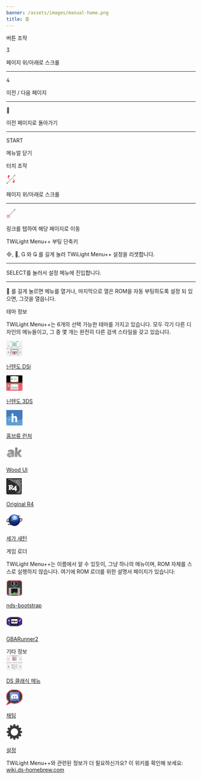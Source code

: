 ```yaml
---
banner: /assets/images/manual-home.png
title: 홈
---
```


<div id="button-controls" class="section-title">버튼 조작</div>
<div class="section-body">
    <div class="button-action-group">
        <p class="button-action button">&#xE07D;</p>
        <p class="button-action-text">페이지 위/아래로 스크롤</p>
    </div>
    <hr>
    <div class="button-action-group">
        <p class="button-action button">&#xE07E;</p>
        <p class="button-action-text">이전 / 다음 페이지</p>
    </div>
    <hr>
    <div class="button-action-group">
        <p class="button-action button">&#xE001;</p>
        <p class="button-action-text">이전 페이지로 돌아가기</p>
    </div>
    <hr>
    <div class="button-action-group">
        <p class="button-action">START</p>
        <p class="button-action-text">메뉴얼 닫기</p>
    </div>
</div>

<div id="touch-controls" class="section-title">터치 조작</div>
<div class="section-body">
    <div class="button-action-group">
        <p class="button-action"><img src="/assets/images/up-down.png" alt="터치스크린 위/아래로 스크롤"></p>
        <p class="button-action-text">페이지 위/아래로 스크롤</p>
    </div>
    <hr>
    <div class="button-action-group">
        <p class="button-action"><img src="/assets/images/tap.png" alt="터치 스크린을 누르세요"></p>
        <p class="button-action-text">링크를 텝하여 해당 페이지로 이동</p>
    </div>
</div>

<div id="twilight-menu-boot-shortcuts" class="section-title">TWiLight Menu++ 부팅 단축키</div>
<div class="section-body">
    <p>
        &#xE000;, &#xE001;, &#xE002; 와 &#xE003; 를 길게 눌러 TWiLight Menu++ 설정을 리셋합니다.
    </p>
    <hr>
    <p>
        SELECT를 눌러서 설정 메뉴에 진입합니다.
    </p>
    <hr>
    <p>
        &#xE001; 를 길게 눌르면 메뉴를 열거나, 마지막으로 열은 ROM을 자동 부팅하도록 설정 되 있으면, 그것을 열읍니다.
    </p>
</div>

<div id="theme-information" class="section-title">테마 정보</div>
<div class="section-body">
    <p class="mb-2">TWiLight Menu++는 6개의 선택 가능한 테마를 가지고 있습니다. 모두 각기 다른 디자인의 메뉴들이고, 그 중 몇 개는 완전히 다른 검색 스타일을 갖고 있습니다.</p>
    <div class="grid-container-3">
        <div class="grid-item">
            <img src="/assets/images/dsi-icon.png">
            <p>
                <a href="theme1-dsi">닌텐도 DSi</a>
            </p>
        </div>
        <div class="grid-item">
            <img src="/assets/images/3ds-icon.png">
            <p>
                <a href="theme2-3ds">닌텐도 3DS</a>
            </p>
        </div>
        <div class="grid-item">
            <img src="/assets/images/hbl-icon.png">
            <p>
                <a href="theme6-hbl">홈브류 런처</a>
            </p>
        </div>
        <div class="grid-item">
            <img src="/assets/images/ak-icon.png">
            <p>
                <a href="theme4-acekard">Wood UI</a>
            </p>
        </div>
        <div class="grid-item">
            <img src="/assets/images/r4-icon.png">
            <p>
                <a href="theme3-r4">Original R4</a>
            </p>
        </div>
        <div class="grid-item">
            <img src="/assets/images/saturn-logo.png">
            <p>
                <a href="theme5-saturn">세가 새턴</a>
            </p>
        </div>
    </div>
</div>

<div id="game-loaders" class="section-title">게임 로더</div>
<div class="section-body">
    <p class="mb-2">TWiLight Menu++는 이름에서 알 수 있듯이, 그냥 하나의 메뉴이며, ROM 자체를 스스로 실행하지 않습니다. 여기에 ROM 로더를 위한 설명서 페이지가 있습니다:</p>
    <div class="grid-container-2">
        <div class="grid-item">
            <img src="/assets/images/ndsb-icon.png">
            <p>
                <a href="nds-bootstrap">nds-bootstrap</a>
            </p>
        </div>
        <div class="grid-item">
            <img src="/assets/images/gba-icon.png">
            <p>
                <a href="gbarunner2">GBARunner2</a>
            </p>
        </div>
    </div>
</div>

<div id="other-information" class="section-title">기타 정보</div>
<div class="section-body">
    <div class="grid-container-3 mb-2">
        <div class="grid-item">
            <img src="/assets/images/ds-icon.png">
            <p>
                <a href="ds-classic-menu">DS 클래식 메뉴</a>
            </p>
        </div>
        <div class="grid-item">
            <img src="/assets/images/chat-icon.png">
            <p>
                <a href="chat">채팅</a>
            </p>
        </div>
        <div class="grid-item">
            <img src="/assets/images/settings-icon.png">
            <p>
                <a href="settings">설정</a>
            </p>
        </div>
    </div>
    <p>
        TWiLight Menu++와 관련된 정보가 더 필요하신가요? 이 위키를 확인해 보세요: <br><a href="https://wiki.ds-homebrew.com">wiki.ds-homebrew.com</a>
    </p>
</div>
